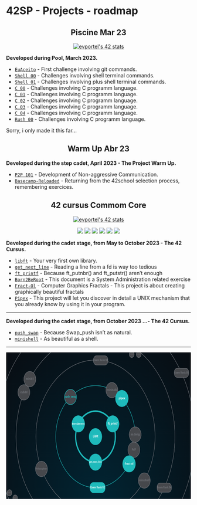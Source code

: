 # 42SP - Projects - roadmap

<h2 align="center">
	Piscine Mar 23
</h2>

<p align="center">
	<a href="https://github.com/JaeSeoKim/badge42"><img src="https://badge42.vercel.app/api/v2/clgz3vp5u001608l5gzuhclek/stats?cursusId=9&coalitionId=undefined" alt="evportel's 42 stats" /></a>
</p>

<strong>Developed during Pool, March 2023.</strong><br>

* [`EuAceito`](https://github.com/evertonportela/42cursus-Piscine-C/tree/main/0.%20euaceito)	- First challenge involving git commands.
* [`Shell 00`](https://github.com/evertonportela/42cursus-Piscine-C/tree/main/1.%20shell00/)	- Challenges involving shell terminal commands.
* [`Shell 01`](https://github.com/evertonportela/42cursus-Piscine-C/tree/main/2.%20shell01/)	- Challenges involving plus shell terminal commands.
* [`C 00`](https://github.com/evertonportela/42cursus-Piscine-C/tree/main/3.%20C00/)	- Challenges involving C programm language.
* [`C 01`](https://github.com/evertonportela/42cursus-Piscine-C/tree/main/4.%20C01/)	- Challenges involving C programm language.
* [`C 02`](https://github.com/evertonportela/42cursus-Piscine-C/tree/main/5.%20C02/)	- Challenges involving C programm language.
* [`C 03`](https://github.com/evertonportela/42cursus-Piscine-C/tree/main/6.%20C03/)	- Challenges involving C programm language.
* [`C 04`](https://github.com/evertonportela/42cursus-Piscine-C/tree/main/7.%20C04/)	- Challenges involving C programm language.
* [`Rush 00`](https://github.com/evertonportela/42cursus-Piscine-C/tree/main/Rush00/)	- Challenges involving C programm language.
<p>Sorry, i only made it this far...</p>


<h2 align="center">
	Warm Up Abr 23
</h2>

<strong>Developed during the step cadet, April 2023 - The Project Warm Up.</strong><br>

* [`P2P 101`](#)	- Development of Non-aggressive Communication.
* [`Basecamp-Reloaded`](https://github.com/evertonportela/42cursus-00-Warm-Up/tree/main/Basecamp-Reloaded)	- Returning from the 42school selection process, remembering exercices.

<h2 align="center">
	42 cursus Commom Core
</h2>
<p align="center">
	<a href="https://profile.intra.42.fr/users/evportel"><img src="https://game.42sp.org.br/static/assets/achievements/phase_onee.png" alt="evportel's 42 stats" /></a>
</p>
<p align="center">
	<a href="#"><img src="https://game.42sp.org.br/static/assets/achievements/libftm.png" width="70px"/></a>
	<a href="#"><img src="https://game.42sp.org.br/static/assets/achievements/get_next_linee.png" width="70px"/></a>
	<a href="#"><img src="https://game.42sp.org.br/static/assets/achievements/ft_printfe.png" width="70px"/></a>
	<a href="#"><img src="https://game.42sp.org.br/static/assets/achievements/born2berootm.png" width="70px"/></a>
	<a href="#"><img src="https://game.42sp.org.br/static/assets/achievements/fract-olm.png" width="70px"/></a>
	<a href="#"><img src="https://game.42sp.org.br/static/assets/achievements/pipexe.png" width="70px"/></a>
</p>

<strong>Developed during the cadet stage, from May to October 2023 - The 42 Cursus.</strong><br>

* [`libft`](https://github.com/evertonportela/42cursus-01-Libft/tree/main)	- Your very first own library.
* [`get_next_line`](https://github.com/evertonportela/42cursus-02-Get-Next-Line/tree/master)	- Reading a line from a fd is way too tedious
* [`ft_printf`](https://github.com/evertonportela/42cursus-03-FT-Printf/tree/master)	- Because ft_putnbr() and ft_putstr() aren’t enough
* [`Born2BeRoot`](https://github.com/evertonportela/42cursus-04-Born2BeRoot/tree/master)	- This document is a System Administration related exercise
* [`Fract-Ol`](https://github.com/evertonportela/42cursus-05-Fract-ol/tree/master)	- Computer Graphics Fractals - This project is about creating graphically beautiful fractals
* [`Pipex`](https://github.com/evertonportela/42cursus-05-Fract-ol/tree/master)	-  This project will let you discover in detail a UNIX mechanism that you already know by using it in your program. 

----
<!--
<p align="center">
	<a href="https://profile.intra.42.fr/users/evportel"><img src="https://game.42sp.org.br/static/assets/achievements/phase_onee.png" alt="evportel's 42 stats" /></a>
</p>
<p align="center">
	<a href="#"><img src="https://game.42sp.org.br/static/assets/achievements/.png" width="70px"/></a>
	<a href="#"><img src="https://game.42sp.org.br/static/assets/achievements/.png" width="70px"/></a>
	<a href="#"><img src="https://game.42sp.org.br/static/assets/achievements/.png" width="70px"/></a>
	<a href="#"><img src="https://game.42sp.org.br/static/assets/achievements/.png" width="70px"/></a>
	<a href="#"><img src="https://game.42sp.org.br/static/assets/achievements/.png" width="70px"/></a>
	<a href="#"><img src="https://game.42sp.org.br/static/assets/achievements/.png" width="70px"/></a>
</p>
-->

<strong>Developed during the cadet stage, from October 2023 ...- The 42 Cursus.</strong><br>

* [`push_swap`](https://github.com/evertonportela/42cursus-01-Libft/tree/main)	- Because Swap_push isn’t as natural.
* [`minishell`](https://github.com/evertonportela/42cursus-02-Get-Next-Line/tree/master)	- As beautiful as a shell.

<!-- * [`ft_printf`](https://github.com/evertonportela/42cursus-03-FT-Printf/tree/master)	- Because ft_putnbr() and ft_putstr() aren’t enough 
* [`Born2BeRoot`](https://github.com/evertonportela/42cursus-04-Born2BeRoot/tree/master)	- This document is a System Administration related exercise
* [`Fract-Ol`](https://github.com/evertonportela/42cursus-05-Fract-ol/tree/master)	- Computer Graphics Fractals - This project is about creating graphically beautiful fractals
* [`Pipex`](https://github.com/evertonportela/42cursus-05-Fract-ol/tree/master)	-  This project will let you discover in detail a UNIX mechanism that you already know by using it in your program. 
-->
----
<p align="center">
	<a href="https://profile.intra.42.fr/users/evportel">
		<img height="400px" src="assets/intra_holy_graph.png"/>
	</a>
</p>
<!-- comment * [`born2beroot`](#)	- This document is a System Administration related exercise -->

<!-- Inserir novo submodulo
** git submodule add git@github.com:evertonportela/42cursus-03-FT-Printf.git pasta/meu-submodule -->

<!-- Atualizar submodulo existente, dentro do repositório desejado, fazer um pull
** git pull origin main -->

